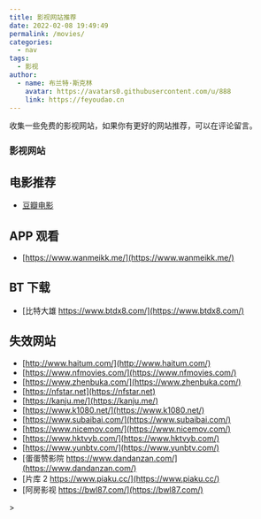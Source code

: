```yaml
---
title: 影视网站推荐
date: 2022-02-08 19:49:49
permalink: /movies/
categories: 
  - nav
tags: 
  - 影视
author: 
  - name: 布兰特·斯克林
    avatar: https://avatars0.githubusercontent.com/u/888
    link: https://feyoudao.cn
---
```


收集一些免费的影视网站，如果你有更好的网站推荐，可以在评论留言。

### 影视网站

<ClientOnly>
    <NavCard :cardData="cardData" :cardListSize=3 carTitlColor="#000" carHoverColor="#000" />
</ClientOnly>

## 电影推荐

- [豆瓣电影](https://movie.douban.com/)

## APP 观看

- [https://www.wanmeikk.me/](https://www.wanmeikk.me/)

## BT 下载

- [比特大雄 https://www.btdx8.com/](https://www.btdx8.com/)

## 失效网站

- [http://www.haitum.com/](http://www.haitum.com/)
- [https://www.nfmovies.com/](https://www.nfmovies.com/)
- [https://www.zhenbuka.com/](https://www.zhenbuka.com/)
- [https://nfstar.net](https://nfstar.net)
- [https://kanju.me/](https://kanju.me/)
- [https://www.k1080.net/](https://www.k1080.net/)
- [https://www.subaibai.com/](https://www.subaibai.com/)
- [https://www.nicemov.com/](https://www.nicemov.com/)
- [https://www.hktvyb.com/](https://www.hktvyb.com/)
- [https://www.yunbtv.com/](https://www.yunbtv.com/)
- [蛋蛋赞影院 https://www.dandanzan.com/](https://www.dandanzan.com/)
- [片库 2 https://www.piaku.cc/](https://www.piaku.cc/)
- [阿房影视 https://bwl87.com/](https://bwl87.com/)

<script>
export default {
    data() {
    return {
      cardData: [
        {
          id: '0',
          cardSrc: "https://www.cupfox.com/",
          cardImgSrc: "https://feyoudao.oss-cn-hongkong.aliyuncs.com/logo/logo201.png",
          cardName: "茶杯狐 Cupfox",
          cardContent: "茶杯狐是中国最大的影视资源聚合搜索引擎，实时聚合全网优质影视资源，同时支持在线、下载和字幕。电影、电视剧、动漫、综艺应有尽有。",
        },
        {
          cardSrc: "https://www.nfyingshi.com/",
          cardImgSrc: "https://www.nfyingshi.com/wp-content/uploads/2021/06/d0488313833371.jpg",
          cardName: "奈菲影视 ",
          cardContent:"专为中国用户提供奈飞中文电影的网站",
        },
        {
          cardSrc: "http://dianyingim.com",
          cardImgSrc: "https://cdn.jsdelivr.net/gh/imdianying/im@2021032601/statics/images/index-logo.png",
          cardName: "电影先生",
          cardContent:"电影先生聚合全网影片，你想看的全都有！",
        },
        {
          cardSrc: "https://www.btbdys.com/",
          cardImgSrc: "https://www.btbdys.com/images/logo1.svg",
          cardName: "哔嘀影视",
          cardContent:"超清原画免费在线观看!",
        },
        {
          cardSrc: "https://www.btnull.re/",
          cardImgSrc: "https://feyoudao.oss-cn-hongkong.aliyuncs.com/logo/logo88.png",
          cardName: "BTNull - 无名小站",
          cardContent:"观影小站",
        },
        {
          cardSrc: "https://www.duboku.tv/",
          cardImgSrc: "https://www.duboku.tv/template/mytheme/statics/img/logo.png",
          cardName: "独播库",
          cardContent:"电影,电视剧,动漫,视频网站,高清视频在线看",
        },
        {
          cardSrc: "https://www.pkmp4.com/",
          cardImgSrc: "https://www.pkmp4.com/template/pianku/image/logo.png",
          cardName: "片库",
          cardContent:"每日收集全网最新的电影、剧集、动漫高清资源供网友免费下载！",
        },
        {
          cardSrc: "https://ddrk.me/",
          cardImgSrc: "https://feyoudao.oss-cn-hongkong.aliyuncs.com/logo/logo73.png",
          cardName: "低端影视",
          cardContent:"超清在线视频",
        },
        {
          cardSrc: "https://pfys.me/",
          cardImgSrc: "http://image.planet.youku.com/img/100/13/62238/i_1490875862238_33021d4017faee16c0a03fa611a9dcac_b_w402h102_face_w402h102_x0y0w0h0c0.png",
          cardName: "泡饭影视",
          cardContent:"每天为广大用户更新最新的电影、电视剧、动漫等影视资源",
        },
        {
          cardSrc: "https://dsxys.com/",
          cardImgSrc: "",
          cardName: "大师兄影视",
          cardContent:"免费全球影视资源在线观看的平台",
        },
        {
          cardSrc: "https://www.libvio.com/",
          //   cardImgSrc: "https://ur-withzz-prod-1254078007.image.myqcloud.com/richText/b832-2022050111/TG@fanjuzy_1651417421456143700.png",
          cardName: "LIBVIO",
          cardContent:"聚合观影小站",
        },

        {
          cardSrc: "https://www.zxzjtv.com/",
          cardImgSrc: "https://zxzjbackup.oss-cn-shenzhen.aliyuncs.com/logo_min.png",
          //   cardName: "在线之家",
          cardContent:"在线美剧天堂,在线日剧推荐,在线韩剧",
        },
        {
          cardSrc: "https://www.hntwqc.net/",
          cardImgSrc: "https://feyoudao.oss-cn-hongkong.aliyuncs.com/logo/logo29.jpg",
          cardName: "悟空美剧",
          cardContent:"分享美剧",
        },
        {
          cardSrc: "https://www.novipnoad.com/",
          cardName: "NOVIPNOAD",
          cardContent:"为用户提供及时的海外热门剧集在线观看，友好无广告，致力于最轻松的追剧体验。",
        },
        {
          cardSrc: "https://www.dixidixi.com/",
          //   cardImgSrc: "https://www.dixidixi.com/static/logo.png",
          cardName: "嘀嘻嘀嘻",
          cardContent:"提供最全的最新电视剧，2019最新电影，韩国电视剧、香港tvb电视剧、日本动漫、日剧、美剧、综艺的在线观看和剧集交流场所！",
        },
        {
          cardSrc: "https://dilidili.online/",
          cardImgSrc: "https://dilidili.online/static/img/logo.png",
          cardName: "嘀哩嘀哩",
          cardContent:"筛选经典作品并将新作经典轮番推荐",
        },
      ]
    }
  }
}
</script>>
